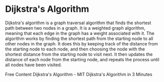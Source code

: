 # Dijkstra's Algorithm

Dijkstra's algorithm is a graph traversal algorithm that finds the shortest path between two nodes in a graph. It is a weighted graph algorithm, meaning that each edge in the graph has a weight associated with it. The algorithm works by finding the shortest path from the starting node to all other nodes in the graph. It does this by keeping track of the distance from the starting node to each node, and then choosing the node with the shortest distance from the starting node to visit next. It then updates the distance of each node from the starting node, and repeats the process until all nodes have been visited.

<ResourceGroupTitle>Free Content</ResourceGroupTitle>
<BadgeLink colorScheme='red' badgeText='Watch' href='https://www.youtube.com/watch?v=NSHizBK9JD8&t=1731s&ab_channel=MITOpenCourseWare'>Dijkstra's Algorithm - MIT</BadgeLink>
<BadgeLink colorScheme='red' badgeText='Watch' href='https://www.youtube.com/watch?v=_lHSawdgXpI'>Dijkstra's Algorithm in 3 Minutes</BadgeLink>
